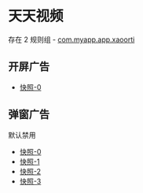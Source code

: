 # 天天视频

存在 2 规则组 - [com.myapp.app.xaoorti](/src/apps/com.myapp.app.xaoorti.ts)

## 开屏广告

- [快照-0](https://i.gkd.li/import/13520474)

## 弹窗广告

默认禁用

- [快照-0](https://i.gkd.li/import/13520475)
- [快照-1](https://i.gkd.li/import/13546700)
- [快照-2](https://i.gkd.li/import/13546701)
- [快照-3](https://i.gkd.li/import/13520477)
